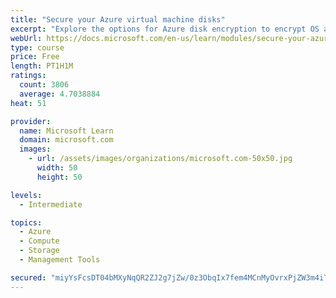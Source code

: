 ```yaml
---
title: "Secure your Azure virtual machine disks"
excerpt: "Explore the options for Azure disk encryption to encrypt OS and data disks on existing and new virtual machines."
webUrl: https://docs.microsoft.com/en-us/learn/modules/secure-your-azure-virtual-machine-disks/
type: course
price: Free
length: PT1H1M
ratings:
  count: 3806
  average: 4.7038884
heat: 51

provider:
  name: Microsoft Learn
  domain: microsoft.com
  images:
    - url: /assets/images/organizations/microsoft.com-50x50.jpg
      width: 50
      height: 50

levels:
  - Intermediate

topics:
  - Azure
  - Compute
  - Storage
  - Management Tools

secured: "miyYsFcsDT04bMXyNqQR2ZJ2g7jZw/0z3ObqIx7fem4MCnMyOvrxPjZW3m4iTwJmK5THUN71tTMHZYB4ABXdDtvnWBQqkilulIi/xZSfH2ZeW3IuRGx1hd0DdyCmn+5bonntru3Fs7W+BlsxOwUYgquzlu4BCD+tMw5q5iezexACSzE1fTaujvEpSjX08pKZ7Wsy2zuh+CddjT/ReMgHXarpAp5BILvsQWiTFcFjiBGct1mMPh0cZqiH0bhzwlXdUVtQkUKnEnyiE7WlyJuoU0Wu+GMXDt2KKIxIShQZsPNRepnXboKfd3PG3Q/BK6QE23B4Am/YWiywuxFas6bnYWchkKSAt+2+NNFfFo6GRDWc8cZgmk+haG4CastRr2Ew8PDHgnkCi/zclwxyLXJ5nJgfA5XKZHTDKgDsNee/Kcw=;L8IztMAU1X0jZ0cgCE+PAg=="
---
```


